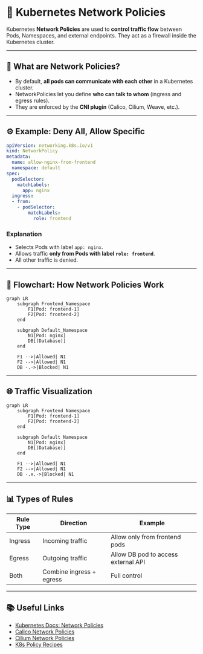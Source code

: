 # 📘 Kubernetes Network Policies

Kubernetes **Network Policies** are used to **control traffic flow** between Pods, Namespaces, and external endpoints.
They act as a firewall inside the Kubernetes cluster.

---

## 🔹 What are Network Policies?

* By default, **all pods can communicate with each other** in a Kubernetes cluster.
* NetworkPolicies let you define **who can talk to whom** (ingress and egress rules).
* They are enforced by the **CNI plugin** (Calico, Cilium, Weave, etc.).

---

## ⚙️ Example: Deny All, Allow Specific

```yaml
apiVersion: networking.k8s.io/v1
kind: NetworkPolicy
metadata:
  name: allow-nginx-from-frontend
  namespace: default
spec:
  podSelector:
    matchLabels:
      app: nginx
  ingress:
  - from:
    - podSelector:
        matchLabels:
          role: frontend
```

### Explanation

* Selects Pods with label `app: nginx`.
* Allows traffic **only from Pods with label `role: frontend`**.
* All other traffic is denied.

---

## 🔄 Flowchart: How Network Policies Work

```mermaid
graph LR
    subgraph Frontend_Namespace
        F1[Pod: frontend-1]
        F2[Pod: frontend-2]
    end

    subgraph Default_Namespace
        N1[Pod: nginx]
        DB[(Database)]
    end

    F1 -->|Allowed| N1
    F2 -->|Allowed| N1
    DB -.->|Blocked| N1
```

---

## 🌐 Traffic Visualization

```mermaid
graph LR
    subgraph Frontend Namespace
        F1[Pod: frontend-1]
        F2[Pod: frontend-2]
    end

    subgraph Default Namespace
        N1[Pod: nginx]
        DB[(Database)]
    end

    F1 -->|Allowed| N1
    F2 -->|Allowed| N1
    DB -.x.->|Blocked| N1
```

---

## 📊 Types of Rules

| Rule Type | Direction                | Example                             |
| --------- | ------------------------ | ----------------------------------- |
| Ingress   | Incoming traffic         | Allow only from frontend pods       |
| Egress    | Outgoing traffic         | Allow DB pod to access external API |
| Both      | Combine ingress + egress | Full control                        |

---

## 📚 Useful Links

* [Kubernetes Docs: Network Policies](https://kubernetes.io/docs/concepts/services-networking/network-policies/)
* [Calico Network Policies](https://docs.tigera.io/calico/latest/network-policy)
* [Cilium Network Policies](https://docs.cilium.io/en/stable/policy/)
* [K8s Policy Recipes](https://github.com/ahmetb/kubernetes-network-policy-recipes)



